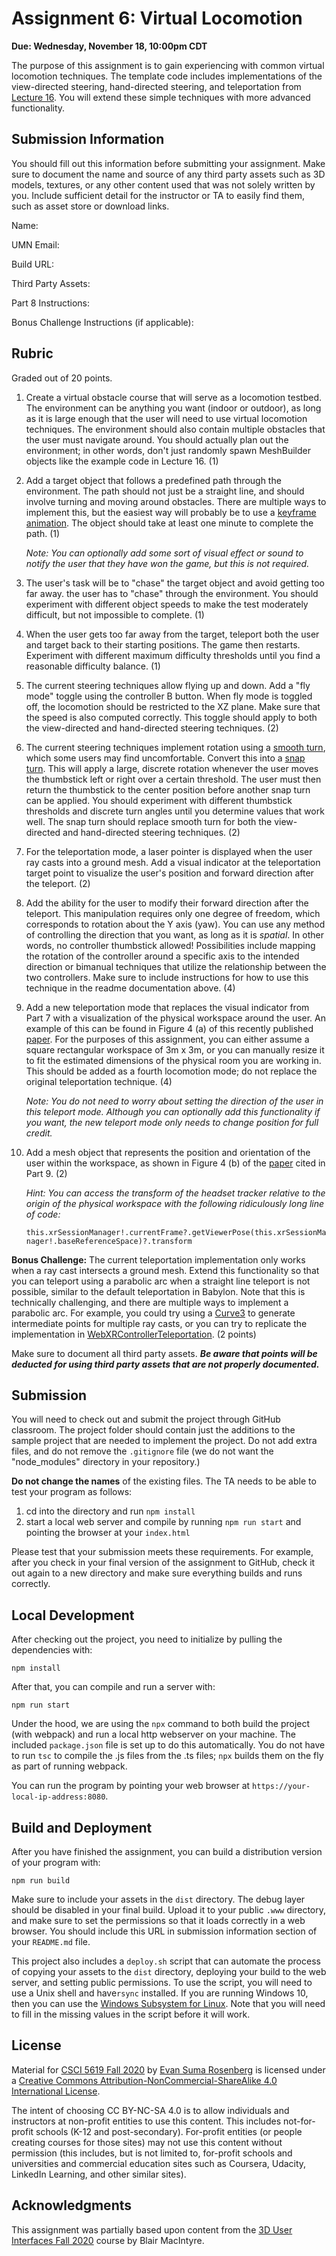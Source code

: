 # Assignment 6: Virtual Locomotion

**Due: Wednesday, November 18, 10:00pm CDT**

The purpose of this assignment is to gain experiencing with common virtual locomotion techniques.  The template code includes implementations of the view-directed steering, hand-directed steering, and teleportation from [Lecture 16](https://github.com/CSCI-5619-Fall-2020/Lecture-16).  You will extend these simple techniques with more advanced functionality.

## Submission Information

You should fill out this information before submitting your assignment.  Make sure to document the name and source of any third party assets such as 3D models, textures, or any other content used that was not solely written by you.  Include sufficient detail for the instructor or TA to easily find them, such as asset store or download links.

Name: 

UMN Email:

Build URL:

Third Party Assets:

Part 8 Instructions:

Bonus Challenge Instructions (if applicable):

## Rubric

Graded out of 20 points.  

1. Create a virtual obstacle course that will serve as a locomotion testbed.  The environment can be anything you want (indoor or outdoor), as long as it is large enough that the user will need to use virtual locomotion techniques.  The environment should also contain multiple obstacles that the user must navigate around.  You should actually plan out the environment; in other words, don't just randomly spawn MeshBuilder objects like the example code in Lecture 16.  (1)

2. Add a target object that follows a predefined path through the environment. The path should not just be a straight line, and should involve turning and moving around obstacles.  There are multiple ways to implement this, but the easiest way will probably be to use a [keyframe animation](https://doc.babylonjs.com/babylon101/animations).  The object should take at least one minute to complete the path. (1)

   *Note: You can optionally add some sort of visual effect or sound to notify the user that they have won the game, but this is not required.*

3. The user's task will be to "chase" the target object and avoid getting too far away. the user has to "chase" through the environment.  You should experiment with different object speeds to make the test moderately difficult, but not impossible to complete. (1)

4. When the user gets too far away from the target, teleport  both the user and target back to their starting positions.  The game then restarts. Experiment with different maximum difficulty thresholds until you find a reasonable difficulty balance. (1)

5. The current steering techniques allow flying up and down. Add a "fly mode" toggle using the controller B button.  When fly mode is toggled off, the locomotion should be restricted to the XZ plane. Make sure that the speed is also computed correctly. This toggle should apply to both the view-directed and hand-directed steering techniques. (2)

6. The current steering techniques implement rotation using a [smooth turn](https://xinreality.com/wiki/Smooth_Turn), which some users may find uncomfortable.  Convert this into a [snap turn](https://xinreality.com/wiki/Snap_Turn). This will apply a large, discrete rotation whenever the user moves the thumbstick left or right over a certain threshold.  The user must then return the thumbstick to the center position before another snap turn can be applied.  You should experiment with different thumbstick thresholds and discrete turn angles until you determine values that work well.  The snap turn should replace smooth turn for both the view-directed and hand-directed steering techniques. (2)

7. For the teleportation mode, a laser pointer is displayed when the user ray casts into a ground mesh.  Add a visual indicator at the teleportation target point to visualize the user's position and forward direction after the teleport. (2)

8. Add the ability for the user to modify their forward direction after the teleport.  This manipulation requires only one degree of freedom, which corresponds to rotation about the Y axis (yaw). You can use any method of controlling the direction that you want, as long as it is *spatial*. In other words, no controller thumbstick allowed! Possibilities include mapping the rotation of the controller around a specific axis to the intended direction or bimanual techniques that utilize the relationship between the two controllers. Make sure to include instructions for how to use this technique in the readme documentation above. (4)

9. Add a new teleportation mode that replaces the visual indicator from Part 7 with a visualization of the physical workspace around the user. An example of this can be found in Figure 4 (a) of this recently published [paper](https://canvas.umn.edu/files/16531915/download?download_frd=1).  For the purposes of this assignment, you can either assume a square rectangular workspace of 3m x 3m, or you can manually resize it to fit the estimated dimensions of the physical room you are working in.  This should be added as a fourth locomotion mode; do not replace the original teleportation technique. (4)

   *Note: You do not need to worry about setting the direction of the user in this teleport mode.  Although you can optionally add this functionality if you want, the new teleport mode only needs to change position for full credit.*

10. Add a mesh object that represents the position and orientation of the user within the workspace, as shown in Figure 4 (b) of the [paper](https://canvas.umn.edu/files/16531915/download?download_frd=1) cited in Part 9. (2)

    *Hint: You can access the transform of the headset tracker relative to the origin of the physical workspace with the following ridiculously long line of code:*

    `this.xrSessionManager!.currentFrame?.getViewerPose(this.xrSessionManager!.baseReferenceSpace)?.transform`

**Bonus Challenge:** The current teleportation implementation only works when a ray cast intersects a ground mesh.  Extend this functionality so that you can teleport using a parabolic arc when a straight line teleport is not possible, similar to the default teleportation in Babylon. Note that this is technically challenging, and there are multiple ways to implement a parabolic arc.  For example, you could try using a [Curve3](https://doc.babylonjs.com/how_to/how_to_use_curve3) to generate intermediate points for multiple ray casts, or you can try to replicate the implementation in [WebXRControllerTeleportation](https://github.com/BabylonJS/Babylon.js/blob/master/src/XR/features/WebXRControllerTeleportation.ts). (2 points)

Make sure to document all third party assets. ***Be aware that points will be deducted for using third party assets that are not properly documented.***

## Submission

You will need to check out and submit the project through GitHub classroom.  The project folder should contain just the additions to the sample project that are needed to implement the project.  Do not add extra files, and do not remove the `.gitignore` file (we do not want the "node_modules" directory in your repository.)

**Do not change the names** of the existing files.  The TA needs to be able to test your program as follows:

1. cd into the directory and run ```npm install```
2. start a local web server and compile by running ```npm run start``` and pointing the browser at your ```index.html```

Please test that your submission meets these requirements.  For example, after you check in your final version of the assignment to GitHub, check it out again to a new directory and make sure everything builds and runs correctly.

## Local Development 

After checking out the project, you need to initialize by pulling the dependencies with:

```
npm install
```

After that, you can compile and run a server with:

```
npm run start
```

Under the hood, we are using the `npx` command to both build the project (with webpack) and run a local http webserver on your machine.  The included ```package.json``` file is set up to do this automatically.  You do not have to run ```tsc``` to compile the .js files from the .ts files;  ```npx``` builds them on the fly as part of running webpack.

You can run the program by pointing your web browser at ```https://your-local-ip-address:8080```.  

## Build and Deployment

After you have finished the assignment, you can build a distribution version of your program with:

```
npm run build
```

Make sure to include your assets in the `dist` directory.  The debug layer should be disabled in your final build.  Upload it to your public `.www` directory, and make sure to set the permissions so that it loads correctly in a web browser.  You should include this URL in submission information section of your `README.md` file. 

This project also includes a `deploy.sh` script that can automate the process of copying your assets to the `dist` directory, deploying your build to the web server, and setting public permissions.  To use the script, you will need to use a Unix shell and have`rsync` installed.  If you are running Windows 10, then you can use the [Windows Subsystem for Linux](https://docs.microsoft.com/en-us/windows/wsl/install-win10).  Note that you will need to fill in the missing values in the script before it will work.

## License

Material for [CSCI 5619 Fall 2020](https://canvas.umn.edu/courses/194179) by [Evan Suma Rosenberg](https://illusioneering.umn.edu/) is licensed under a [Creative Commons Attribution-NonCommercial-ShareAlike 4.0 International License](http://creativecommons.org/licenses/by-nc-sa/4.0/).

The intent of choosing CC BY-NC-SA 4.0 is to allow individuals and instructors at non-profit entities to use this content.  This includes not-for-profit schools (K-12 and post-secondary). For-profit entities (or people creating courses for those sites) may not use this content without permission (this includes, but is not limited to, for-profit schools and universities and commercial education sites such as Coursera, Udacity, LinkedIn Learning, and other similar sites).   

## Acknowledgments

This assignment was partially based upon content from the [3D User Interfaces Fall 2020](https://github.blairmacintyre.me/3dui-class-f20) course by Blair MacIntyre.



